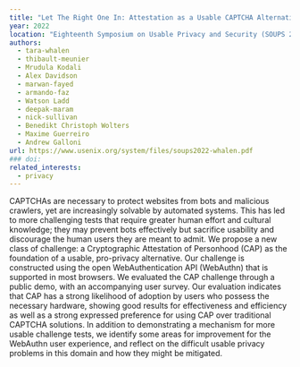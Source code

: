 ```yaml
---
title: "Let The Right One In: Attestation as a Usable CAPTCHA Alternative"
year: 2022
location: "Eighteenth Symposium on Usable Privacy and Security (SOUPS 2022), Boston, MA. 2022."
authors:
  - tara-whalen
  - thibault-meunier
  - Mrudula Kodali
  - Alex Davidson
  - marwan-fayed
  - armando-faz
  - Watson Ladd
  - deepak-maram
  - nick-sullivan
  - Benedikt Christoph Wolters
  - Maxime Guerreiro
  - Andrew Galloni
url: https://www.usenix.org/system/files/soups2022-whalen.pdf
### doi:
related_interests:
  - privacy
---
```


CAPTCHAs are necessary to protect websites from bots and malicious crawlers, yet are increasingly solvable by automated systems. This has led to more challenging tests that require greater human effort and cultural knowledge; they may prevent bots effectively but sacrifice usability and discourage the human users they are meant to admit. We propose a new class of challenge: a Cryptographic Attestation of Personhood (CAP) as the foundation of a usable, pro-privacy alternative. Our challenge is constructed using the open WebAuthentication API (WebAuthn) that is supported in most browsers. We evaluated the CAP challenge through a public demo, with an accompanying user survey. Our evaluation indicates that CAP has a strong likelihood of adoption by users who possess the necessary hardware, showing good results for effectiveness and efficiency as well as a strong expressed preference for using CAP over traditional CAPTCHA solutions. In addition to demonstrating a mechanism for more usable challenge tests, we identify some areas for improvement for the WebAuthn user experience, and reflect on the difficult usable privacy problems in this domain and how they might be mitigated.